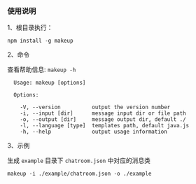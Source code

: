 ### 使用说明

1、根目录执行：

```
npm install -g makeup
```


2、命令 

查看帮助信息: `makeup -h`

```
  Usage: makeup [options]

  Options:

    -V, --version          output the version number
    -i, --input [dir]      message input dir or file path
    -o, --output [dir]     message output dir, default ./
    -l, --language [type]  templates path, default java.js
    -h, --help             output usage information
```


3、示例

生成 `example` 目录下 `chatroom.json` 中对应的消息类

```
makeup -i ./example/chatroom.json -o ./example

```